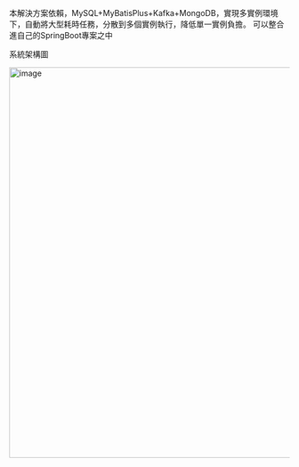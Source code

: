 本解決方案依賴，MySQL+MyBatisPlus+Kafka+MongoDB，實現多實例環境下，自動將大型耗時任務，分散到多個實例執行，降低單一實例負擔。
可以整合進自己的SpringBoot專案之中

系統架構圖

<img width="1535" height="701" alt="image" src="https://github.com/user-attachments/assets/6323d200-f2a5-4146-8ca9-f054682f490e" />

